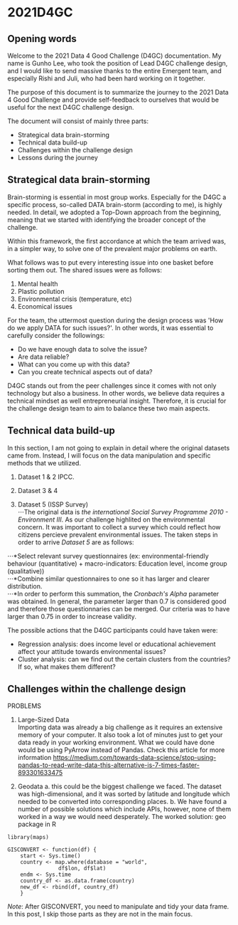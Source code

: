 # 2021D4GC

## Opening words
Welcome to the 2021 Data 4 Good Challenge (D4GC) documentation. My name is Gunho Lee, who took the position of Lead D4GC challenge design, and I would like to send massive thanks to the entire Emergent team, and especially Rishi and Juli, who had been hard working on it together.

The purpose of this document is to summarize the journey to the 2021 Data 4 Good Challenge and provide self-feedback to ourselves that would be useful for the next D4GC challenge design.

The document will consist of mainly three parts:
- Strategical data brain-storming
- Technical data build-up
- Challenges within the challenge design
- Lessons during the journey

## Strategical data brain-storming
Brain-storming is essential in most group works. Especially for the D4GC a specific process, so-called DATA brain-storm (according to me), is highly needed. In detail, we adopted a Top-Down approach from the beginning, meaning that we started with identifying the broader concept of the challenge.

Within this framework, the first accordance at which the team arrived was, in a simpler way, to solve one of the prevalent major problems on earth.

What follows was to put every interesting issue into one basket before sorting them out. The shared issues were as follows:  
1. Mental health
2. Plastic pollution
3. Environmental crisis (temperature, etc)
4. Economical issues

For the team, the uttermost question during the design process was 'How do we apply DATA for such issues?'. In other words, it was essential to carefully consider the followings:  
- Do we have enough data to solve the issue?
- Are data reliable?
- What can you come up with this data?
- Can you create technical aspects out of data?

D4GC stands out from the peer challenges since it comes with not only technology but also a business. In other words, we believe data requires a technical mindset as well entrepreneurial insight. Therefore, it is crucial for the challenge design team to aim to balance these two main aspects. 

## Technical data build-up
In this section, I am not going to explain in detail where the original datasets came from. Instead, I will focus on the data manipulation and specific methods that we utilized.

1. Dataset 1 & 2
IPCC. 

2. Dataset 3 & 4

3. Dataset 5 (ISSP Survey)  
⋅⋅⋅The original data is *the international Social Survey Programme 2010 - Environment III*. As our challenge highlited on the environmental concern. It was important to collect a survey which could reflect how citizens percieve prevalent environmental issues. The taken steps in order to arrive *Dataset 5* are as follows:  

⋅⋅⋅*Select relevant survey questionnaires (ex: environmental-friendly behaviour (quantitative) + macro-indicators: Education level, income group (qualitative))  
⋅⋅⋅*Combine similar questionnaires to one so it has larger and clearer distribution.  
⋅⋅⋅*In order to perform this summation, the *Cronbach's Alpha* parameter was obtained. In general, the parameter larger than 0.7 is considered good and therefore those questionnaries can be merged. Our criteria was to have larger than 0.75 in order to increase validity.  

The possible actions that the D4GC participants could have taken were:  
- Regression analysis: does income level or educational achievement affect your attitude towards environmental issues?
- Cluster analysis: can we find out the certain clusters from the countries? If so, what makes them different?

## Challenges within the challenge design
PROBLEMS  
1. Large-Sized Data  
Importing data was already a big challenge as it requires an extensive memory of your computer. It also took a lot of minutes just to get your data ready in your working environment. What we could have done would be using PyArrow instead of Pandas. Check this article for more information https://medium.com/towards-data-science/stop-using-pandas-to-read-write-data-this-alternative-is-7-times-faster-893301633475
		
2. Geodata
a. this could be the biggest challenge we faced. The dataset was high-dimensional, and it was sorted by latitude and longitude which needed to be converted into corresponding places. 
b. We have found a number of possible solutions which include APIs, however, none of them worked in a way we would need desperately.
The worked solution: geo package in R 

```
library(maps)

GISCONVERT <- function(df) {
  	start <- Sys.time()
  	country <- map.where(database = "world",
            	df$lon, df$lat)
  	endm <- Sys.time
  	country_df <- as.data.frame(country)
  	new_df <- rbind(df, country_df)
	}
```
*Note*: After GISCONVERT, you need to manipulate and tidy your data frame. In this post, I skip those parts as they are not in the main focus.

